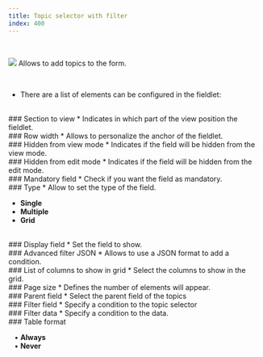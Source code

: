 ```yaml
---
title: Topic selector with filter
index: 400
---
```


    
<br />

<img src="/static/images/icons/combo_box.png" /> Allows to add topics to the form.

<br />

* There are a list of elements can be configured in the fieldlet:

<br />
### Section to view
* Indicates in which part of the view position the fieldlet.

<br />
### Row width
* Allows to personalize the anchor of the fieldlet.

<br />
### Hidden from view mode
* Indicates if the field will be hidden from the view mode.

<br />
### Hidden from edit mode
* Indicates if the field will be hidden from the edit mode.

<br />
### Mandatory field
* Check if you want the field as mandatory.

<br />
### Type
* Allow to set the type of the field.

- **Single**
- **Multiple**
- **Grid**


<br />
### Display field
* Set the field to show.

<br />
### Advanced filter JSON
* Allows to use a JSON format to add a condition. 

<br />
### List of columns to show in grid
* Select the columns to show in the grid.

<br />
### Page size
* Defines the number of elements will appear.

<br />
### Parent field
* Select the parent field of the topics

<br /> 
### Filter field
* Specify a condition to the topic selector

<br />
### Filter data
* Specify a condition to the data.

<br />
### Table format

&nbsp; &nbsp;• **Always** <br />
&nbsp; &nbsp;• **Never** 
